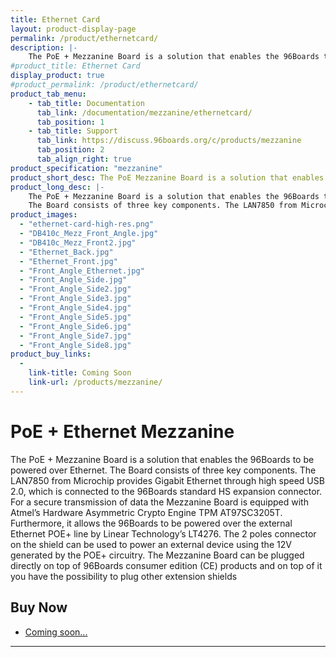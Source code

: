 ```yaml
---
title: Ethernet Card
layout: product-display-page
permalink: /product/ethernetcard/
description: |-
    The PoE + Mezzanine Board is a solution that enables the 96Boards to be powered over Ethernet. The Board consists of three key components. The LAN7850 from Microchip provides Gigabit Ethernet through high speed USB 2.0, which is connected to the 96Boards standard HS expansion connector.
#product_title: Ethernet Card
display_product: true
#product_permalink: /product/ethernetcard/
product_tab_menu:
    - tab_title: Documentation
      tab_link: /documentation/mezzanine/ethernetcard/
      tab_position: 1
    - tab_title: Support
      tab_link: https://discuss.96boards.org/c/products/mezzanine
      tab_position: 2
      tab_align_right: true
product_specification: "mezzanine"
product_short_desc: The PoE Mezzanine Board is a solution that enables the 96Boards to be powered over Ethernet.
product_long_desc: |-
    The PoE + Mezzanine Board is a solution that enables the 96Boards to be powered over Ethernet.
    The Board consists of three key components. The LAN7850 from Microchip provides Gigabit Ethernet through high speed USB 2.0, which is connected to the 96Boards standard HS expansion connector.
product_images:
  - "ethernet-card-high-res.png"
  - "DB410c_Mezz_Front_Angle.jpg"
  - "DB410c_Mezz_Front2.jpg"
  - "Ethernet_Back.jpg"
  - "Ethernet_Front.jpg"
  - "Front_Angle_Ethernet.jpg"
  - "Front_Angle_Side.jpg"
  - "Front_Angle_Side2.jpg"
  - "Front_Angle_Side3.jpg"
  - "Front_Angle_Side4.jpg"
  - "Front_Angle_Side5.jpg"
  - "Front_Angle_Side6.jpg"
  - "Front_Angle_Side7.jpg"
  - "Front_Angle_Side8.jpg"
product_buy_links:
  -
    link-title: Coming Soon
    link-url: /products/mezzanine/
---
```

# PoE + Ethernet Mezzanine

The PoE + Mezzanine Board is a solution that enables the 96Boards to be powered over Ethernet. The Board consists of three key components. The LAN7850 from Microchip provides Gigabit Ethernet through high speed USB 2.0, which is connected to the 96Boards standard HS expansion connector. For a secure transmission of data the Mezzanine Board is equipped with Atmel’s Hardware Asymmetric Crypto Engine TPM AT97SC3205T. Furthermore, it allows the 96Boards to be powered over the external Ethernet POE+ line by Linear Technology’s LT4276. The 2 poles connector on the shield can be used to power an external device using the 12V generated by the POE+ circuitry. The Mezzanine Board can be plugged directly on top of 96Boards consumer edition (CE) products and on top of it you have the possibility to plug other extension shields

## Buy Now

- [Coming soon...]()

***
